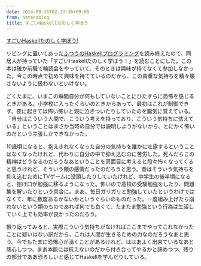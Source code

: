 ```yaml
---
date: 2014-09-16T02:13:36+09:00
from: hatenablog
title: すごいHaskellたのしく学ぼう
---
```


<p></p><a href="http://www.amazon.co.jp/exec/obidos/ASIN/4274068854/r7kamura-22/">すごいHaskellたのしく学ぼう!</a>

<p>リビングに置いてあった<a href="http://www.amazon.co.jp/exec/obidos/ASIN/4797336021/r7kamura-22/">ふつうのHaskellプログラミング</a>を読み終えたので、同居人が持っていた「すごいHaskellたのしく学ぼう！」を読むことにした。この本は確か前職で輪読会をやっていて、そのときは興味が持てなくて参加しなかった。今この時点で初めて興味を持てているのだから、この貴重な気持ちを精々壊さないように扱わないといけない。</p>

<p>ごくたまに、いまこの瞬間自分が何もしていないことにひたすらに恐怖を感じるときがある。小学校に入ったぐらいのときからあって、最初はこれが制御できず、夜に起きては怖い怖いと親に泣きついたりしていたのを朧気に覚えている。「自分はこういう人間で、こういう考えを持っており、こういう気持ちに怯えている」ということはまさか当時の自分では説明しようがないから、とにかく怖いのだという主張しかできなかった。</p>

<p>10歳頃になると、抱えきれなくなった自分の気持ちを誰かに吐露するということはなくなったけれど、代わりに自分の中で抑え込むのに苦労した。死んだらこの精神はどうなるのだろうなあということを真面目に考えると段々怖くなってくると思うけれど、そういう類の感情だったのだろうと思う。昔はそういう気持ちを抑え込むためにTVゲームに没頭したりしていたけれど、中学生の後半頃になると、捌け口が勉強に移るようになった。怖いので高校の受験勉強をしたり、問題集を解いたりという具合に。まあ、毎日ガリガリと勉強していたというわけではなくて、年に数度あるかないかというぐらいのものだった。一度組み上げたら崩れないという類のものであれば何でも良くて、たまたま勉強という行為は生活していく上でも効率が良かったのだろう。</p>

<p>振り返ってみると、実際こういう気持ちがなければここまでやってこれなかったことに疑いはない訳だから、これは人間が生きるための力なのだろうなあと思う。今でもたまに恐怖心が湧くことがあるけれど、ははあよく出来ているなあと感心しつつ、まあ本能には抗えないのだから付き合ってやるかと諦めつつ、残りの部分でああ恐ろしいと感じてHaskellを学んだりしている。</p>

